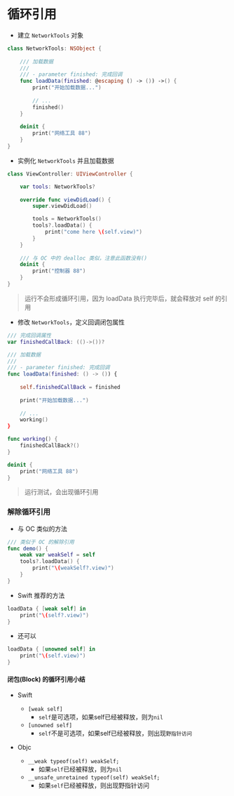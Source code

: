 # 循环引用

* 建立 `NetworkTools` 对象

```swift
class NetworkTools: NSObject {
    
    /// 加载数据
    ///
    /// - parameter finished: 完成回调
    func loadData(finished: @escaping () -> ()) ->() {
        print("开始加载数据...")
        
        // ...
        finished()
    }
    
    deinit {
        print("网络工具 88")
    }
}
```

* 实例化 `NetworkTools` 并且加载数据

```swift
class ViewController: UIViewController {

    var tools: NetworkTools?
    
    override func viewDidLoad() {
        super.viewDidLoad()

        tools = NetworkTools()
        tools?.loadData() {
            print("come here \(self.view)")
        }
    }
    
    /// 与 OC 中的 dealloc 类似，注意此函数没有()
    deinit {
        print("控制器 88")
    }
}
```

> 运行不会形成循环引用，因为 loadData 执行完毕后，就会释放对 self 的引用

* 修改 `NetworkTools`，定义回调闭包属性

```swift
/// 完成回调属性
var finishedCallBack: (()->())?

/// 加载数据
///
/// - parameter finished: 完成回调
func loadData(finished: () -> ()) {
    
    self.finishedCallBack = finished
    
    print("开始加载数据...")
    
    // ...
    working()
}

func working() {
    finishedCallBack?()
}

deinit {
    print("网络工具 88")
}
```

> 运行测试，会出现循环引用


### 解除循环引用

* 与 OC 类似的方法

```swift
/// 类似于 OC 的解除引用
func demo() {
    weak var weakSelf = self
    tools?.loadData() {
        print("\(weakSelf?.view)")
    }
}
```

* Swift 推荐的方法

```swift
loadData { [weak self] in
    print("\(self?.view)")
}
```

* 还可以

```swift
loadData { [unowned self] in
    print("\(self.view)")
}
```

#### 闭包(Block) 的循环引用小结

* Swift
    * `[weak self]`
        * `self`是可选项，如果self已经被释放，则为`nil`
    * `[unowned self]`
        * `self`不是可选项，如果self已经被释放，则出现`野指针访问`

* Objc
    * `__weak typeof(self) weakSelf;`
        * 如果`self`已经被释放，则为`nil`
    * `__unsafe_unretained typeof(self) weakSelf;`
        * 如果`self`已经被释放，则出现野指针访问
